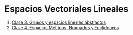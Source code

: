 # Espacios Vectoriales Lineales
1. [Clase 3. Grupos y espacios lineales abstractos](#Clase3)
2. [Clase 4. Espacios Métricos, Normados y Euclideanos](#Clase4)
